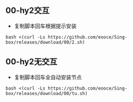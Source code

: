 ## 00-hy2交互
* 复制脚本回车根据提示安装

```
bash <(curl -Ls https://github.com/eooce/Sing-box/releases/download/00/2.sh)
```

## 00-hy2无交互
* 复制脚本回车全自动安装节点

```
bash <(curl -Ls https://github.com/eooce/Sing-box/releases/download/00/tu.sh)
```

